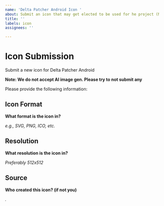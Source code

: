 ```yaml
---
name: 'Delta Patcher Android Icon '
about: Submit an icon that may get elected to be used for he project (No AI)
title: ''
labels: icon
assignees: ''

---
```


# Icon Submission

Submit a new icon for Delta Patcher Android

**Note: We do not accept AI image gen. Please try to not submit any**

Please provide the following information:

## Icon Format
**What format is the icon in?**

*e.g., SVG, PNG, ICO, etc.*

## Resolution
**What resolution is the icon in?**

*Preferably 512x512*

## Source
**Who created this icon? (if not you)**

*.*

